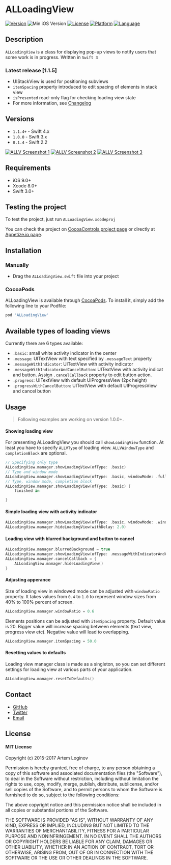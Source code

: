 # ALLoadingView

[![Version](https://img.shields.io/cocoapods/v/ALLoadingView.svg?style=flat)](http://cocoapods.org/pods/ALLoadingView)
![Min iOS Version](https://img.shields.io/badge/iOS%20version-9.0%2B-green.svg)
[![License](https://img.shields.io/cocoapods/l/ALLoadingView.svg?style=flat)](http://cocoapods.org/pods/ALLoadingView)
[![Platform](https://img.shields.io/cocoapods/p/ALLoadingView.svg?style=flat)](http://cocoapods.org/pods/ALLoadingView)
[![Language](https://img.shields.io/badge/Swift-4.2-orange.svg)](http://cocoapods.org/pods/ALLoadingView)

## Description
`ALLoadingView` is a class for displaying pop-up views to notify users that some work is in progress. Written in `Swift 3`

### Latest release [1.1.5]
- UIStackView is used for positioning subviews
- `itemSpacing` property introduced to edit spacing of elements in stack view
- `isPresented` read-only flag for checking loading view state
- For more information, see [Changelog](https://github.com/ALoginov/ALLoadingView/blob/master/CHANGELOG.md)

## Versions
- `1.1.4+` - Swift 4.x
- `1.0.0` - Swift 3.x
- `0.1.4` - Swift 2.2 

[![ALLV Screenshot 1](https://github.com/ALoginov/ALLoadingView/blob/master/images/ALLV-screenshot1-thumb.png)](https://github.com/ALoginov/ALLoadingView/blob/master/images/ALLV-screenshot1.png)
[![ALLV Screenshot 2](https://github.com/ALoginov/ALLoadingView/blob/master/images/ALLV-screenshot2-thumb.png)](https://github.com/ALoginov/ALLoadingView/blob/master/images/ALLV-screenshot2.png)
[![ALLV Screenshot 3](https://github.com/ALoginov/ALLoadingView/blob/master/images/ALLV-screenshot3-thumb.png)](https://github.com/ALoginov/ALLoadingView/blob/master/images/ALLV-screenshot3.png)

## Requirements

- iOS 9.0+
- Xcode 8.0+
- Swift 3.0+

## Testing the project
To test the project, just run `ALLoadingView.xcodeproj`

You can check the project on [CocoaControls project page](https://www.cocoacontrols.com/controls/alloadingview) or directly at [Appetize.io page](https://appetize.io/app/0p8hwrukfhq096bz8nzu29e5aw?device=iphone5s&scale=75&orientation=portrait&osVersion=8.4).

## Installation
### Manually
* Drag the `ALLoadingView.swift` file into your project

### CocoaPods
ALLoadingView is available through [CocoaPods](http://cocoapods.org). To install
it, simply add the following line to your Podfile:

```ruby
pod 'ALLoadingView'
```

## Available types of loading views
Currently there are 6 types available:
- `.basic`: small white activity indicator in the center
- `.message`: UITextView with text specified by `.messageText` property
- `.messageWithIndicator`: UITextView with activity indicator
- `.messageWithIndicatorAndCancelButton`: UITextView with activity indicat and button. Assign `.cancelCallback` property to edit button action.
- `.progress`: UITextView with default UIProgressView (2px height)
- `.progressWithCancelButton`: UITextView with default UIProgressView and cancel button

## Usage
> Following examples are working on version 1.0.0+.

#### Showing loading view 
For presenting ALLoadingView you should call `showLoadingView` function. At least you have to specify `ALLVType` of loading view. `ALLVWindowType` and `completionBlock` are optional.
```swift
// Specifying only type
ALLoadingView.manager.showLoadingView(ofType: .basic)
// Type and window mode
ALLoadingView.manager.showLoadingView(ofType: .basic, windowMode: .fullscreen)
// Type, window mode, completion block
ALLoadingView.manager.showLoadingView(ofType: .basic) {
    finished in

}
```

#### Simple loading view with activity indicator 
```swift
ALLoadingView.manager.showLoadingView(ofType: .basic, windowMode: .windowed)
ALLoadingView.manager.hideLoadingView(withDelay: 2.0)
```
#### Loading view with blurred background and button to cancel
```swift
ALLoadingView.manager.blurredBackground = true
ALLoadingView.manager.showLoadingView(ofType: .messageWithIndicatorAndCancelButton, windowMode: .fullscreen)
ALLoadingView.manager.cancelCallback = {
    ALLoadingView.manager.hideLoadingView()
}
```

#### Adjusting apperance 
Size of loading view in windowed mode can be adjusted with `windowRatio` property. It takes values from `0.4` to `1.0` to represent
window sizes from 40% to 100% percent of screen.
```swift
ALLoadingView.manager.windowRatio = 0.6
```

Elements positions can be adjusted with `itemSpacing` property. Default value is 20. Bigger value will increase 
spacing between elements (text view, progress view etc). Negative value will lead to overlapping.
```swift
ALLoadingView.manager.itemSpacing = 50.0
```

#### Resetting values to defaults
Loading view manager class is made as a singleton, so you can set different settings for loading view at various parts of your application.
```swift
ALLoadingView.manager.resetToDefaults()
```

## Contact

- [GitHub](http://github.com/ALoginov)
- [Twitter](http://twitter.com/ibvene)
- [Email](mailto:artemloginov@dilarc.com)

## License

#### MIT License

Copyright (c) 2015-2017 Artem Loginov

Permission is hereby granted,  free of charge,  to any person obtaining a
copy of this software and associated documentation files (the "Software"),
to deal in the Software without restriction, including without limitation
the rights to  use, copy, modify, merge, publish, distribute, sublicense,
and/or sell copies of the Software, and to permit persons to whom the
Software is furnished to do so, subject to the following conditions:

The above copyright notice and this permission notice shall be included in
all copies or substantial portions of the Software.

THE SOFTWARE IS PROVIDED "AS IS", WITHOUT WARRANTY OF ANY KIND, EXPRESS OR
IMPLIED, INCLUDING BUT NOT LIMITED TO THE WARRANTIES OF MERCHANTABILITY,
FITNESS FOR A PARTICULAR PURPOSE AND NONINFRINGEMENT. IN NO EVENT SHALL THE
AUTHORS OR COPYRIGHT HOLDERS BE LIABLE FOR ANY CLAIM, DAMAGES OR OTHER
LIABILITY, WHETHER IN AN ACTION OF CONTRACT, TORT OR OTHERWISE, ARISING
FROM, OUT OF OR IN CONNECTION WITH THE SOFTWARE OR THE USE OR OTHER
DEALINGS IN THE SOFTWARE.
